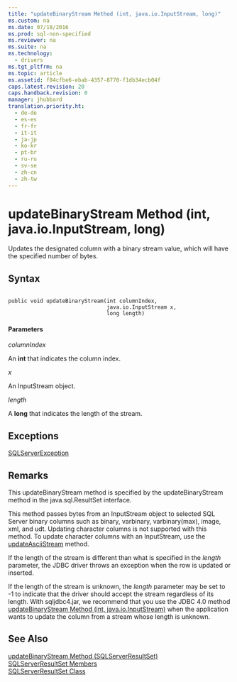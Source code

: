 ```yaml
---
title: "updateBinaryStream Method (int, java.io.InputStream, long)"
ms.custom: na
ms.date: 07/18/2016
ms.prod: sql-non-specified
ms.reviewer: na
ms.suite: na
ms.technology: 
  - drivers
ms.tgt_pltfrm: na
ms.topic: article
ms.assetid: f84cfbe6-ebab-4357-8770-f1db34ecb04f
caps.latest.revision: 20
caps.handback.revision: 0
manager: jhubbard
translation.priority.ht: 
  - de-de
  - es-es
  - fr-fr
  - it-it
  - ja-jp
  - ko-kr
  - pt-br
  - ru-ru
  - sv-se
  - zh-cn
  - zh-tw
---
```

# updateBinaryStream Method (int, java.io.InputStream, long)
  Updates the designated column with a binary stream value, which will have the specified number of bytes.  
  
## Syntax  
  
```  
  
public void updateBinaryStream(int columnIndex,  
                               java.io.InputStream x,  
                               long length)  
```  
  
#### Parameters  
 *columnIndex*  
  
 An **int** that indicates the column index.  
  
 *x*  
  
 An InputStream object.  
  
 *length*  
  
 A **long** that indicates the length of the stream.  
  
## Exceptions  
 [SQLServerException](../content/SQLServerException-Class.md)  
  
## Remarks  
 This updateBinaryStream method is specified by the updateBinaryStream method in the java.sql.ResultSet interface.  
  
 This method passes bytes from an InputStream object to selected  SQL Server  binary columns such as binary, varbinary, varbinary(max), image, xml, and udt. Updating character columns is not supported with this method. To update character columns with an InputStream, use the [updateAsciiStream](../content/updateAsciiStream-Method--SQLServerResultSet-.md) method.  
  
 If the length of the stream is different than what is specified in the *length* parameter, the JDBC driver throws an exception when the row is updated or inserted.  
  
 If the length of the stream is unknown, the *length* parameter may be set to -1 to indicate that the driver should accept the stream regardless of its length. With sqljdbc4.jar, we recommend that you use the JDBC 4.0 method [updateBinaryStream Method &#40;int, java.io.InputStream&#41;](../content/updateBinaryStream-Method--int--java.io.InputStream-.md) when the application wants to update the column from a stream whose length is unknown.  
  
## See Also  
 [updateBinaryStream Method &#40;SQLServerResultSet&#41;](../content/updateBinaryStream-Method--SQLServerResultSet-.md)   
 [SQLServerResultSet Members](../content/SQLServerResultSet-Members.md)   
 [SQLServerResultSet Class](../content/SQLServerResultSet-Class.md)  
  
  